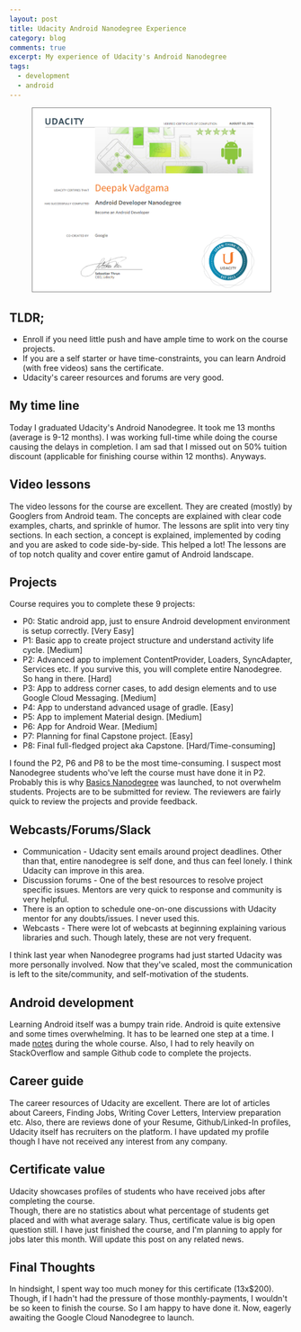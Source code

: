 ```yaml
---
layout: post
title: Udacity Android Nanodegree Experience
category: blog
comments: true
excerpt: My experience of Udacity's Android Nanodegree
tags: 
  - development
  - android
---
```


<figure>
 <a href="/images/blog/capstone/certificate.png"><img style="border: 1px solid gray" src="/images/blog/capstone/certificate.png"></a>
</figure>

## TLDR;
- Enroll if you need little push and have ample time to work on the course projects.
- If you are a self starter or have time-constraints, you can learn Android (with free videos) sans the certificate.
- Udacity's career resources and forums are very good.

## My time line
Today I graduated Udacity's Android Nanodegree. It took me 13 months (average is 9-12 months). 
I was working full-time while doing the course causing the delays in completion.
I am sad that I missed out on 50% tuition discount (applicable for finishing course within 12 months). Anyways.

## Video lessons
The video lessons for the course are excellent. They are created (mostly) by Googlers from Android team. 
The concepts are explained with clear code examples, charts, and sprinkle of humor. 
The lessons are split into very tiny sections. 
In each section, a concept is explained, implemented by coding and you are asked to code side-by-side.
This helped a lot! 
The lessons are of top notch quality and cover entire gamut of Android landscape.    

## Projects
Course requires you to complete these 9 projects:

- P0: Static android app, just to ensure Android development environment is setup correctly. [Very Easy]
- P1: Basic app to create project structure and understand activity life cycle. [Medium]
- P2: Advanced app to implement ContentProvider, Loaders, SyncAdapter, Services etc. If you survive this, you will complete entire Nanodegree. So hang in there. [Hard]
- P3: App to address corner cases, to add design elements and to use Google Cloud Messaging. [Medium]
- P4: App to understand advanced usage of gradle. [Easy] 
- P5: App to implement Material design. [Medium]
- P6: App for Android Wear. [Medium]
- P7: Planning for final Capstone project. [Easy]
- P8: Final full-fledged project aka Capstone. [Hard/Time-consuming]

I found the P2, P6 and P8 to be the most time-consuming. I suspect most Nanodegree students who've left the course must have done it in P2. 
Probably this is why [Basics Nanodegree](https://www.udacity.com/course/android-basics-nanodegree-by-google--nd803) was launched, to not overwhelm students. 
Projects are to be submitted for review. The reviewers are fairly quick to review the projects and provide feedback.   

## Webcasts/Forums/Slack

- Communication - Udacity sent emails around project deadlines. Other than that, entire nanodegree is self done, and thus can feel lonely. I think Udacity can improve in this area.
- Discussion forums - One of the best resources to resolve project specific issues. Mentors are very quick to response and community is very helpful. 
- There is an option to schedule one-on-one discussions with Udacity mentor for any doubts/issues. I never used this.  
- Webcasts - There were lot of webcasts at beginning explaining various libraries and such. Though lately, these are not very frequent. 

I think last year when Nanodegree programs had just started Udacity was more personally involved. 
Now that they've scaled, most the communication is left to the site/community, and self-motivation of the students.

## Android development
Learning Android itself was a bumpy train ride. Android is quite extensive and some times overwhelming. 
It has to be learned one step at a time. 
I made [notes](https://docs.google.com/document/d/1Oabu4mzMVP2odS5AWgFq68kc6Xi4Zt4wvy6NPlMjfFU/edit?usp=sharing) during the whole course. 
Also, I had to rely heavily on StackOverflow and sample Github code to complete the projects.

## Career guide
The career resources of Udacity are excellent. 
There are lot of articles about Careers, Finding Jobs, Writing Cover Letters, Interview preparation etc. 
Also, there are reviews done of your Resume, Github/Linked-In profiles, 
Udacity itself has recruiters on the platform. 
I have updated my profile though I have not received any interest from any company.

## Certificate value
Udacity showcases profiles of students who have received jobs after completing the course.  
Though, there are no statistics about what percentage of students get placed and with what average salary. 
Thus, certificate value is big open question still. 
I have just finished the course, and I'm planning to apply for jobs later this month. 
Will update this post on any related news.

## Final Thoughts 
In hindsight, I spent way too much money for this certificate (13x$200). 
Though, if I hadn't had the pressure of those monthly-payments, I wouldn't be so keen to finish the course. 
So I am happy to have done it. Now, eagerly awaiting the Google Cloud Nanodegree to launch.
